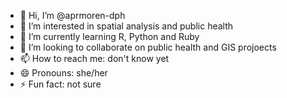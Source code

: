 - 👋 Hi, I’m @aprmoren-dph
- 👀 I’m interested in spatial analysis and public health
- 🌱 I’m currently learning R, Python and Ruby
- 💞️ I’m looking to collaborate on public health and GIS projoects
- 📫 How to reach me: don't know yet 
- 😄 Pronouns: she/her
- ⚡ Fun fact: not sure

<!---
aprmoren-dph/aprmoren-dph is a ✨ special ✨ repository because its `README.md` (this file) appears on your GitHub profile.
You can click the Preview link to take a look at your changes.
--->
